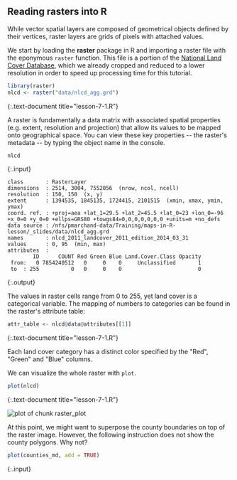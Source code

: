 ---
---

## Reading rasters into R

While vector spatial layers are composed of geometrical objects defined by their vertices, raster layers are grids of pixels with attached values. 

We start by loading the **raster** package in R and importing a raster file with the eponymous `raster` function. This file is a portion of the [National Land Cover Database](http://www.mrlc.gov/nlcd2011.php), which we already cropped and reduced to a lower resolution in order to speed up processing time for this tutorial.


~~~r
library(raster)
nlcd <- raster("data/nlcd_agg.grd")
~~~
{:.text-document title="lesson-7-1.R"}

<!--split-->

A raster is fundamentally a data matrix with associated spatial properties (e.g. extent, resolution and projection) that allow its values to be mapped onto geographical space. You can view these key properties -- the raster's metadata -- by typing the object name in the console.


~~~r
nlcd
~~~
{:.input}
~~~
class       : RasterLayer 
dimensions  : 2514, 3004, 7552056  (nrow, ncol, ncell)
resolution  : 150, 150  (x, y)
extent      : 1394535, 1845135, 1724415, 2101515  (xmin, xmax, ymin, ymax)
coord. ref. : +proj=aea +lat_1=29.5 +lat_2=45.5 +lat_0=23 +lon_0=-96 +x_0=0 +y_0=0 +ellps=GRS80 +towgs84=0,0,0,0,0,0,0 +units=m +no_defs 
data source : /nfs/pmarchand-data/Training/maps-in-R-lesson/_slides/data/nlcd_agg.grd 
names       : nlcd_2011_landcover_2011_edition_2014_03_31 
values      : 0, 95  (min, max)
attributes  :
        ID      COUNT Red Green Blue Land.Cover.Class Opacity
 from:   0 7854240512   0     0    0     Unclassified       1
 to  : 255          0   0     0    0                        0
~~~
{:.output}

<!--split-->

The values in raster cells range from 0 to 255, yet land cover is a categorical variable. The mapping of numbers to categories can be found in the raster's attribute table:

~~~r
attr_table <- nlcd@data@attributes[[1]]
~~~
{:.text-document title="lesson-7-1.R"}

Each land cover category has a distinct color specified by the "Red", "Green" and "Blue" columns. 

<!--split-->

We can visualize the whole raster with `plot`.

~~~r
plot(nlcd)
~~~
{:.text-document title="lesson-7-1.R"}

![plot of chunk raster_plot](/maps-in-R-lesson/images/raster_plot-1.png)

<!--split-->

At this point, we might want to superpose the county boundaries on top of the raster image. However, the following instruction does not show the county polygons. Why not?

~~~r
plot(counties_md, add = TRUE)
~~~
{:.input}
